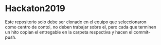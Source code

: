 # Hackaton2019
Este repositorio solo debe ser clonado en el equipo que seleccionaron como centro de contol, no deben trabajar sobre el, pero cada que terminen un hito copian el entregable en la carpeta respectiva y hacen el commit-push. 
